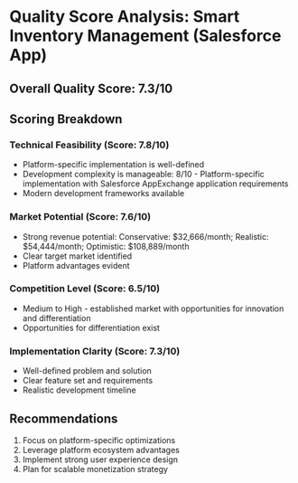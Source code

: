 # Quality Score Analysis: Smart Inventory Management (Salesforce App)

## Overall Quality Score: 7.3/10

## Scoring Breakdown

### Technical Feasibility (Score: 7.8/10)
- Platform-specific implementation is well-defined
- Development complexity is manageable: 8/10 - Platform-specific implementation with Salesforce AppExchange application requirements
- Modern development frameworks available

### Market Potential (Score: 7.6/10)
- Strong revenue potential: Conservative: $32,666/month; Realistic: $54,444/month; Optimistic: $108,889/month
- Clear target market identified
- Platform advantages evident

### Competition Level (Score: 6.5/10)
- Medium to High - established market with opportunities for innovation and differentiation
- Opportunities for differentiation exist

### Implementation Clarity (Score: 7.3/10)
- Well-defined problem and solution
- Clear feature set and requirements
- Realistic development timeline

## Recommendations
1. Focus on platform-specific optimizations
2. Leverage platform ecosystem advantages  
3. Implement strong user experience design
4. Plan for scalable monetization strategy
